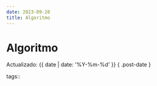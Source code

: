 ```yaml
---
date: 2023-09-28
title: Algoritmo
---
```


# Algoritmo

Actualizado: {{ date | date: '%Y-%m-%d' }} { .post-date }

tags::
